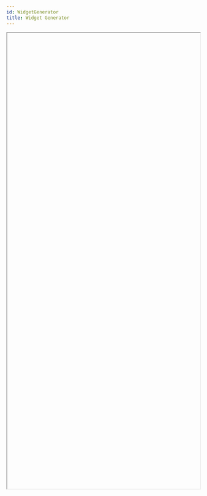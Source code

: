 ```yaml
---
id: WidgetGenerator
title: Widget Generator
---
```


<iframe
  id="widget-generator-iframe"
  name="Generator"
  src=""
  width="100%"
  height="1190">
</iframe>

<script>  
  document.addEventListener('DOMContentLoaded', function() {
    var defaultWidgetUrl = "https://widget.kyber.network/widget/config/?widget_url=https://widget.kyber.network";
    var fallbackWidgetUrl = "https://widget.knstats.com/widget/config/?widget_url=https://widget.knstats.com";
    var domain = window.location.hostname;
    var article = document.querySelector("article");
    var iframe = document.getElementById("widget-generator-iframe");
    article.style.padding = 0;
    article.style.background = "transparent";
    article.style.border = "none";
    document.querySelector('.onPageNav').style.display = "none";
    document.querySelector('.postHeader').style.display = "none";
    if (domain === "developer.kyber.network") {
      iframe.src = defaultWidgetUrl;
    } else {
      iframe.src = fallbackWidgetUrl;
    }
  });
</script>
